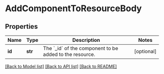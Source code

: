 # AddComponentToResourceBody

## Properties
Name | Type | Description | Notes
------------ | ------------- | ------------- | -------------
**id** | **str** | The &#x60;_id&#x60; of the component to be added to the resource. | [optional] 

[[Back to Model list]](../README.md#documentation-for-models) [[Back to API list]](../README.md#documentation-for-api-endpoints) [[Back to README]](../README.md)

